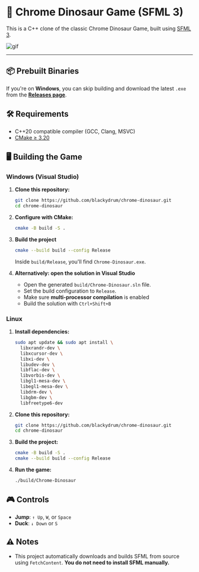 # 🦖 Chrome Dinosaur Game (SFML 3)

This is a C++ clone of the classic Chrome Dinosaur Game, built using [SFML 3](https://www.sfml-dev.org/).

![gif](https://github.com/user-attachments/assets/267ddebc-1540-4968-9c57-445b8f08df4a)

---

## 📦 Prebuilt Binaries

If you're on **Windows**, you can skip building and download the latest `.exe` from the **[Releases page](https://github.com/BlackyDrum/chrome-dinosaur/releases)**.


## 🛠️ Requirements

- C++20 compatible compiler (GCC, Clang, MSVC)
- [CMake ≥ 3.20](https://cmake.org/download/)


## 🖥️ Building the Game

### Windows (Visual Studio)

1. **Clone this repository:**

   ```bash
   git clone https://github.com/blackydrum/chrome-dinosaur.git
   cd chrome-dinosaur
   ```
   
2. **Configure with CMake:**

   ```bash
   cmake -B build -S .
   ```

3. **Build the project**

   ```bash
   cmake --build build --config Release
   ```

   Inside `build/Release`, you'll find `Chrome-Dinosaur.exe`.

4. **Alternatively: open the solution in Visual Studio**
   - Open the generated `build/Chrome-Dinosaur.sln` file.
   - Set the build configuration to `Release`.
   - Make sure **multi-processor compilation** is enabled
   - Build the solution with `Ctrl+Shift+B`

### Linux

1. **Install dependencies:**

   ```bash
   sudo apt update && sudo apt install \
     libxrandr-dev \
     libxcursor-dev \
     libxi-dev \
     libudev-dev \
     libflac-dev \
     libvorbis-dev \
     libgl1-mesa-dev \
     libegl1-mesa-dev \
     libdrm-dev \
     libgbm-dev \
     libfreetype6-dev
   ```

2. **Clone this repository:**

   ```bash
   git clone https://github.com/blackydrum/chrome-dinosaur.git
   cd chrome-dinosaur
   ```

3. **Build the project:**

   ```bash
   cmake -B build -S .
   cmake --build build --config Release
   ```

4. **Run the game:**

   ```bash
   ./build/Chrome-Dinosaur
   ```

## 🎮 Controls
- **Jump**: `↑ Up`, `W`, or `Space`
- **Duck**: `↓ Down` or `S`

## ⚠️ Notes
- This project automatically downloads and builds SFML from source using `FetchContent`. **You do not need to install SFML manually.**
